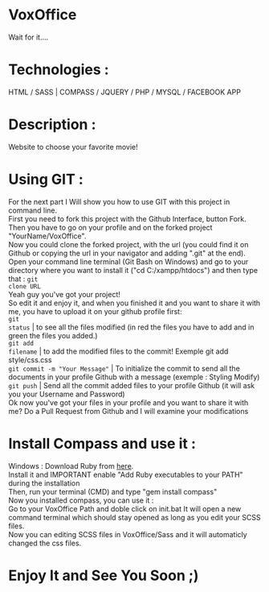 # VoxOffice
Wait for it....

# Technologies :

HTML / SASS | COMPASS / JQUERY / PHP / MYSQL / FACEBOOK APP

# Description :

Website to choose your favorite movie! 

# Using GIT :

For the next part I Will show you how to use GIT with this project in command line.<br/>
First you need to fork this project with the Github Interface, button Fork. Then you have to go on your profile and on the forked project "YourName/VoxOffice".<br/>
Now you could clone the forked project, with the url (you could find it on Github or copying the url in your navigator and adding ".git" at the end).<br/>
Open your command line terminal (Git Bash on Windows) and go to your directory where you want to install it ("cd C:/xampp/htdocs") and then type that : <code>git clone URL</code><br/>
Yeah guy you've got your project!<br/>
So edit it and enjoy it, and when you finished it and you want to share it with me, you have to upload it on your github profile first:<br/>
<code>git status</code> | to see all the files modified (in red the files you have to add and in green the files you added.)<br/>
<code>git add filename</code> | to add the modified files to the commit! Exemple git add style/css.css<br/>
<code>git commit -m "Your Message"</code> | To initialize the commit to send all the documents in your profile Github with a message (exemple : Styling Modify)<br/>
<code>git push</code> | Send all the commit added files to your profile Github (it will ask you your Username and Password)<br/>
Ok now you've got your files in your profile and you want to share it with me? Do a Pull Request from Github and I will examine your modifications<br/>

# Install Compass and use it :

Windows : Download Ruby from <a href="http://rubyinstaller.org/">here</a>.<br/>
Install it and IMPORTANT enable "Add Ruby executables to your PATH" during the installation<br/>
Then, run your terminal (CMD) and type "gem install compass"<br/>
Now you installed compass, you can use it :<br/>
Go to your VoxOffice Path and doble click on init.bat It will open a new command terminal which should stay opened as long as you edit your SCSS files.<br/>
Now you can editing SCSS files in VoxOffice/Sass and it will automaticly changed the css files. <br/>

# Enjoy It and See You Soon ;)